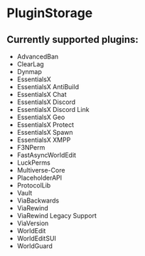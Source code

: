 # PluginStorage

## Currently supported plugins:

- AdvancedBan
- ClearLag
- Dynmap
- EssentialsX
- EssentialsX AntiBuild
- EssentialsX Chat
- EssentialsX Discord
- EssentialsX Discord Link
- EssentialsX Geo
- EssentialsX Protect
- EssentialsX Spawn
- EssentialsX XMPP
- F3NPerm
- FastAsyncWorldEdit
- LuckPerms
- Multiverse-Core
- PlaceholderAPI
- ProtocolLib
- Vault
- ViaBackwards
- ViaRewind
- ViaRewind Legacy Support
- ViaVersion
- WorldEdit
- WorldEditSUI
- WorldGuard